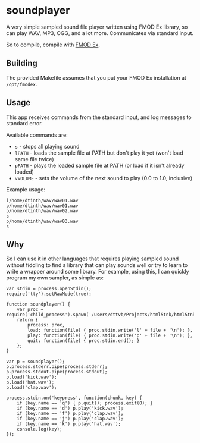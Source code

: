 soundplayer
===========

A very simple sampled sound file player written using FMOD Ex library, so can play WAV, MP3, OGG, and a lot more. Communicates via standard input.

So to compile, compile with [FMOD Ex](http://www.fmod.org/).


Building
--------

The provided Makefile assumes that you put your FMOD Ex installation at `/opt/fmodex`.


Usage
-----

This app receives commands from the standard input, and log messages to standard error.

Available commands are:

* `s` - stops all playing sound
* `lPATH` - loads the sample file at PATH but don't play it yet (won't load same file twice)
* `pPATH` - plays the loaded sample file at PATH (or load if it isn't already loaded)
* `vVOLUME` - sets the volume of the next sound to play (0.0 to 1.0, inclusive)

Example usage:

    l/home/dtinth/wav/wav01.wav
    p/home/dtinth/wav/wav01.wav
    p/home/dtinth/wav/wav02.wav
    s
    p/home/dtinth/wav/wav03.wav
    s


Why
---

So I can use it in other languages that requires playing sampled sound without fiddling to find a library that can play sounds well or
try to learn to write a wrapper around some library. For example, using this, I can quickly program my own sampler, as simple as:

    var stdin = process.openStdin();
    require('tty').setRawMode(true);

    function soundplayer() {
        var proc = require('child_process').spawn('/Users/dttvb/Projects/html5tnk/html5tnk/soundplayer');
        return {
            process: proc,
            load: function(file) { proc.stdin.write('l' + file + '\n'); },
            play: function(file) { proc.stdin.write('p' + file + '\n'); },
            quit: function(file) { proc.stdin.end(); }
        };
    }

    var p = soundplayer();
    p.process.stderr.pipe(process.stderr);
    p.process.stdout.pipe(process.stdout);
    p.load('kick.wav');
    p.load('hat.wav');
    p.load('clap.wav');

    process.stdin.on('keypress', function(chunk, key) {
        if (key.name == 'q') { p.quit(); process.exit(0); }
        if (key.name == 'd') p.play('kick.wav');
        if (key.name == 'f') p.play('clap.wav');
        if (key.name == 'j') p.play('clap.wav');
        if (key.name == 'k') p.play('hat.wav');
        console.log(key);
    });                 

